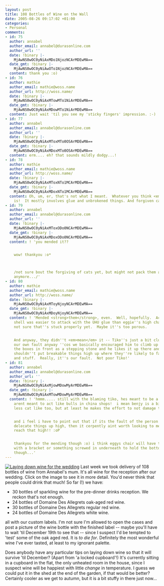 ```yaml
---
layout: post
title: 108 Bottles of Wine on the Wall
date: 2005-08-26 09:17:02 +01:00
categories:
- Personal
comments:
- id: 75
  author: annabel
  author_email: annabel@durasonline.com
  author_url: ''
  date: !binary |-
    MjAwNS0wOC0yNiAxMDo1NjozNCArMDEwMA==
  date_gmt: !binary |-
    MjAwNS0wOC0yNiAwOTo1NjozNCArMDEwMA==
  content: thank you :o)
- id: 76
  author: mathie
  author_email: mathie@woss.name
  author_url: http://woss.name/
  date: !binary |-
    MjAwNS0wOC0yNiAxMTowMTo1NiArMDEwMA==
  date_gmt: !binary |-
    MjAwNS0wOC0yNiAxMDowMTo1NiArMDEwMA==
  content: Just wait 'til you see my 'sticky fingers' impression. :-)
- id: 77
  author: annabel
  author_email: annabel@durasonline.com
  author_url: ''
  date: !binary |-
    MjAwNS0wOC0yNiAxMToxMTo0OSArMDEwMA==
  date_gmt: !binary |-
    MjAwNS0wOC0yNiAxMDoxMTo0OSArMDEwMA==
  content: erm.... eh? that sounds mildly dodgy...!
- id: 78
  author: mathie
  author_email: mathie@woss.name
  author_url: http://woss.name/
  date: !binary |-
    MjAwNS0wOC0yNiAxMToxNTo1MCArMDEwMA==
  date_gmt: !binary |-
    MjAwNS0wOC0yNiAxMDoxNTo1MCArMDEwMA==
  content: Oh, um, er, that's not what I meant.  Whatever you think <em>that</em>
    is!  It mostly involves glue and unbrokened things. And forgiven cats?
- id: 79
  author: annabel
  author_email: annabel@durasonline.com
  author_url: ''
  date: !binary |-
    MjAwNS0wOC0yNiAxMToxODo0NCArMDEwMA==
  date_gmt: !binary |-
    MjAwNS0wOC0yNiAxMDoxODo0NCArMDEwMA==
  content: ! 'you mended it??


    wow! thankyou :o*



    /not sure bout the forgiving of cats yet, but might not pack them away this weekend
    anymore.../'
- id: 80
  author: mathie
  author_email: mathie@woss.name
  author_url: http://woss.name/
  date: !binary |-
    MjAwNS0wOC0yNiAxMToyNjoyNCArMDEwMA==
  date_gmt: !binary |-
    MjAwNS0wOC0yNiAxMDoyNjoyNCArMDEwMA==
  content: ! 'Mended <strong>them</strong>, even.  Well, hopefully.  Actually the
    shell was easier to attack with the UHU glue than eggie''s high chair -- I''m
    not sure that''s stuck properly yet.  Maybe it''s too porous.


    And anyway, they didn''t <em>mean</em> it -- Tiko''s just a bit clumsy and it''s
    our own fault anyway ''cos we basically encouraged him to climb up there by putting
    the boxes in front as a stepping stone and he likes it up there and we probably
    shouldn''t put breakable things high up where they''re likely to fall and break
    and stuff.  Really, it''s our fault.  Not poor Tiko!'
- id: 81
  author: annabel
  author_email: annabel@durasonline.com
  author_url: ''
  date: !binary |-
    MjAwNS0wOC0yNiAxMjowMDowMyArMDEwMA==
  date_gmt: !binary |-
    MjAwNS0wOC0yNiAxMTowMDowMyArMDEwMA==
  content: ! 'hmmm..... still with the blaming tiko, hes meant to be a cat and cats
    arent meant to act like bulls in china shops!  i mean benjy is a bit clumsy and
    less cat like too, but at least he makes the effort to not damage things!


    and i feel i have to point out that if its the fault of the person who put the
    delecate things up high, then it cerpently aint worth looking to me!!! i cant
    reach that high!! :oP


    thankyou for the mending though :o) i think eggys chair will have to be mended
    with a bracket or something screwed in underneath to hold the bottom together
    though...'
---
```

<a href="http://woss.name/wp-content/WineCollection.jpg"><img src='http://woss.name/wp-content/thumb-WineCollection.jpg' alt='Laying down wine for the wedding' class="alignright" /></a> Last week we took delivery of 108 bottles of wine from Annabel's mum.  It's all wine for the reception after our wedding.  Click on the image to see it in more detail.  You'd never think that people could drink that much!  So far (!) we have:

<ul>
  <li>30 bottles of sparkling wine for the pre-dinner drinks reception.  We reckon that's not enough.</li>
  <li>24 bottles of Domaine Des Allegrets oak-aged red wine.</li>
  <li>30 bottles of Domaine Des Allegrets regular red wine.</li>
  <li>24 bottles of Domaine Des Allegrets white wine.</li>
</ul>

all with our custom labels.  I'm not sure I'm allowed to open the cases and post a picture of the wine bottle with the finished label -- maybe you'll have to wait 'til December 19th to see that -- since I suspect I'd be tempted to 'test' some of the oak aged red.  It is <em>to die for</em>.  Definitely the most wonderful wine I've ever tasted, at least to my ignorant palette.

Does anybody have any particular tips on laying down wine so that it will survive 'til December?  (Apart from 'a locked cupboard'!)  It's currently sitting in a cupboard in the flat, the only unheated room in the house, since I suspect wine will be happiest with little <em>change</em> in temperature.  I guess we could put it in the shed at the end of the garden, if that would be better?  Certainly cooler as we get to autumn, but it is a bit stuffy in there just now...
